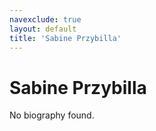 ```yaml
---
navexclude: true
layout: default
title: 'Sabine Przybilla'
---
```


# Sabine Przybilla

No biography found.